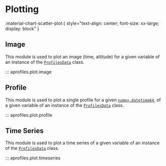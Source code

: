 # Plotting

:material-chart-scatter-plot:{ style="text-align: center; font-size: xx-large; display: block" }

## Image

This module is used to plot an image (time, altitude) for a given variable of an instance of the [`ProfilesData`](../data_classes/#profilesdata) class.

::: aprofiles.plot.image

## Profile

This module is used to plot a single profile for a given [`numpy.datetime64`](https://numpy.org/doc/stable/reference/arrays.datetime.html), of a given variable of an instance of the [`ProfilesData`](../data_classes/#profilesdata) class.

::: aprofiles.plot.profile

## Time Series

This module is used to plot a time series of a given variable of an instance of the [`ProfilesData`](../data_classes/#profilesdata) class.

::: aprofiles.plot.timeseries
